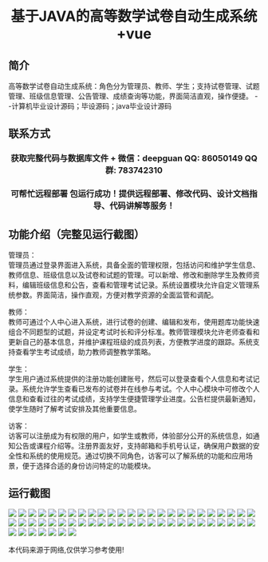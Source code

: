 <p><h1 align="center">基于JAVA的高等数学试卷自动生成系统+vue</h1></p>

## 简介
高等数学试卷自动生成系统：角色分为管理员、教师、学生；支持试卷管理、试题管理、班级信息管理、公告管理、成绩查询等功能，界面简洁直观，操作便捷。    --计算机毕业设计源码；毕设源码；java毕业设计源码


## 联系方式
<p><h3 align="center">获取完整代码与数据库文件 + 微信：deepguan QQ: 86050149 QQ群: 783742310</h3></p>
<p><h3 align="center">可帮忙远程部署 包运行成功！提供远程部署、修改代码、设计文档指导、代码讲解等服务！</h3></p>

## 功能介绍（完整见运行截图）
管理员：  
管理员通过登录界面进入系统，具备全面的管理权限，包括访问和维护学生信息、教师信息、班级信息以及试卷和试题的管理。可以新增、修改和删除学生及教师资料，编辑班级信息和公告，查看和管理考试记录。系统设置模块允许自定义管理系统参数。界面简洁，操作直观，方便对教学资源的全面监管和调配。

教师：  
教师可通过个人中心进入系统，进行试卷的创建、编辑和发布，使用题库功能快速组合不同题型的试题，并设定考试时长和评分标准。教师管理模块允许老师查看和更新自己的基本信息，并维护课程班级的成员列表，方便教学进度的跟踪。系统支持查看学生考试成绩，助力教师调整教学策略。

学生：  
学生用户通过系统提供的注册功能创建账号，然后可以登录查看个人信息和考试记录。系统允许学生查看已发布的试卷并在线参与考试。个人中心模块中可修改个人信息和查看过往的考试成绩，支持学生便捷管理学业进度。公告栏提供最新通知，使学生随时了解考试安排及其他重要信息。

访客：  
访客可以注册成为有权限的用户，如学生或教师，体验部分公开的系统信息，如通知公告或课程介绍等。注册界面友好，支持邮箱和手机号认证，确保用户数据的安全性和系统的使用规范。通过切换不同角色，访客可以了解系统的功能和应用场景，便于选择合适的身份访问特定的功能模块。


## 运行截图
![](https://bs-1329754181.cos.ap-shanghai.myqcloud.com/ssm/HigherMathematicsExamAutoGenerator/img/001.jpg)
![](https://bs-1329754181.cos.ap-shanghai.myqcloud.com/ssm/HigherMathematicsExamAutoGenerator/img/002.jpg)
![](https://bs-1329754181.cos.ap-shanghai.myqcloud.com/ssm/HigherMathematicsExamAutoGenerator/img/003.jpg)
![](https://bs-1329754181.cos.ap-shanghai.myqcloud.com/ssm/HigherMathematicsExamAutoGenerator/img/004.jpg)
![](https://bs-1329754181.cos.ap-shanghai.myqcloud.com/ssm/HigherMathematicsExamAutoGenerator/img/005.jpg)
![](https://bs-1329754181.cos.ap-shanghai.myqcloud.com/ssm/HigherMathematicsExamAutoGenerator/img/006.jpg)
![](https://bs-1329754181.cos.ap-shanghai.myqcloud.com/ssm/HigherMathematicsExamAutoGenerator/img/007.jpg)
![](https://bs-1329754181.cos.ap-shanghai.myqcloud.com/ssm/HigherMathematicsExamAutoGenerator/img/008.jpg)
![](https://bs-1329754181.cos.ap-shanghai.myqcloud.com/ssm/HigherMathematicsExamAutoGenerator/img/009.jpg)
![](https://bs-1329754181.cos.ap-shanghai.myqcloud.com/ssm/HigherMathematicsExamAutoGenerator/img/010.jpg)
![](https://bs-1329754181.cos.ap-shanghai.myqcloud.com/ssm/HigherMathematicsExamAutoGenerator/img/011.jpg)
![](https://bs-1329754181.cos.ap-shanghai.myqcloud.com/ssm/HigherMathematicsExamAutoGenerator/img/012.jpg)
![](https://bs-1329754181.cos.ap-shanghai.myqcloud.com/ssm/HigherMathematicsExamAutoGenerator/img/013.jpg)
![](https://bs-1329754181.cos.ap-shanghai.myqcloud.com/ssm/HigherMathematicsExamAutoGenerator/img/014.jpg)
![](https://bs-1329754181.cos.ap-shanghai.myqcloud.com/ssm/HigherMathematicsExamAutoGenerator/img/015.jpg)
![](https://bs-1329754181.cos.ap-shanghai.myqcloud.com/ssm/HigherMathematicsExamAutoGenerator/img/016.jpg)
![](https://bs-1329754181.cos.ap-shanghai.myqcloud.com/ssm/HigherMathematicsExamAutoGenerator/img/017.jpg)
![](https://bs-1329754181.cos.ap-shanghai.myqcloud.com/ssm/HigherMathematicsExamAutoGenerator/img/018.jpg)
![](https://bs-1329754181.cos.ap-shanghai.myqcloud.com/ssm/HigherMathematicsExamAutoGenerator/img/019.jpg)
![](https://bs-1329754181.cos.ap-shanghai.myqcloud.com/ssm/HigherMathematicsExamAutoGenerator/img/020.jpg)
![](https://bs-1329754181.cos.ap-shanghai.myqcloud.com/ssm/HigherMathematicsExamAutoGenerator/img/021.jpg)
![](https://bs-1329754181.cos.ap-shanghai.myqcloud.com/ssm/HigherMathematicsExamAutoGenerator/img/022.jpg)
![](https://bs-1329754181.cos.ap-shanghai.myqcloud.com/ssm/HigherMathematicsExamAutoGenerator/img/023.jpg)
![](https://bs-1329754181.cos.ap-shanghai.myqcloud.com/ssm/HigherMathematicsExamAutoGenerator/img/024.jpg)
![](https://bs-1329754181.cos.ap-shanghai.myqcloud.com/ssm/HigherMathematicsExamAutoGenerator/img/025.jpg)
![](https://bs-1329754181.cos.ap-shanghai.myqcloud.com/ssm/HigherMathematicsExamAutoGenerator/img/026.jpg)
![](https://bs-1329754181.cos.ap-shanghai.myqcloud.com/ssm/HigherMathematicsExamAutoGenerator/img/027.jpg)
![](https://bs-1329754181.cos.ap-shanghai.myqcloud.com/ssm/HigherMathematicsExamAutoGenerator/img/028.jpg)
![](https://bs-1329754181.cos.ap-shanghai.myqcloud.com/ssm/HigherMathematicsExamAutoGenerator/img/029.jpg)
![](https://bs-1329754181.cos.ap-shanghai.myqcloud.com/ssm/HigherMathematicsExamAutoGenerator/img/030.jpg)
![](https://bs-1329754181.cos.ap-shanghai.myqcloud.com/ssm/HigherMathematicsExamAutoGenerator/img/031.jpg)
![](https://bs-1329754181.cos.ap-shanghai.myqcloud.com/ssm/HigherMathematicsExamAutoGenerator/img/032.jpg)
![](https://bs-1329754181.cos.ap-shanghai.myqcloud.com/ssm/HigherMathematicsExamAutoGenerator/img/033.jpg)
![](https://bs-1329754181.cos.ap-shanghai.myqcloud.com/ssm/HigherMathematicsExamAutoGenerator/img/034.jpg)
![](https://bs-1329754181.cos.ap-shanghai.myqcloud.com/ssm/HigherMathematicsExamAutoGenerator/img/035.jpg)
![](https://bs-1329754181.cos.ap-shanghai.myqcloud.com/ssm/HigherMathematicsExamAutoGenerator/img/036.jpg)
![](https://bs-1329754181.cos.ap-shanghai.myqcloud.com/ssm/HigherMathematicsExamAutoGenerator/img/037.jpg)
![](https://bs-1329754181.cos.ap-shanghai.myqcloud.com/ssm/HigherMathematicsExamAutoGenerator/img/038.jpg)
![](https://bs-1329754181.cos.ap-shanghai.myqcloud.com/ssm/HigherMathematicsExamAutoGenerator/img/039.jpg)
![](https://bs-1329754181.cos.ap-shanghai.myqcloud.com/ssm/HigherMathematicsExamAutoGenerator/img/040.jpg)
![](https://bs-1329754181.cos.ap-shanghai.myqcloud.com/ssm/HigherMathematicsExamAutoGenerator/img/041.jpg)
![](https://bs-1329754181.cos.ap-shanghai.myqcloud.com/ssm/HigherMathematicsExamAutoGenerator/img/042.jpg)
![](https://bs-1329754181.cos.ap-shanghai.myqcloud.com/ssm/HigherMathematicsExamAutoGenerator/img/043.jpg)
![](https://bs-1329754181.cos.ap-shanghai.myqcloud.com/ssm/HigherMathematicsExamAutoGenerator/img/044.jpg)
![](https://bs-1329754181.cos.ap-shanghai.myqcloud.com/ssm/HigherMathematicsExamAutoGenerator/img/045.jpg)
![](https://bs-1329754181.cos.ap-shanghai.myqcloud.com/ssm/HigherMathematicsExamAutoGenerator/img/046.jpg)
![](https://bs-1329754181.cos.ap-shanghai.myqcloud.com/ssm/HigherMathematicsExamAutoGenerator/img/047.jpg)
![](https://bs-1329754181.cos.ap-shanghai.myqcloud.com/ssm/HigherMathematicsExamAutoGenerator/img/048.jpg)
![](https://bs-1329754181.cos.ap-shanghai.myqcloud.com/ssm/HigherMathematicsExamAutoGenerator/img/049.jpg)
![](https://bs-1329754181.cos.ap-shanghai.myqcloud.com/ssm/HigherMathematicsExamAutoGenerator/img/050.jpg)
![](https://bs-1329754181.cos.ap-shanghai.myqcloud.com/ssm/HigherMathematicsExamAutoGenerator/img/051.jpg)
![](https://bs-1329754181.cos.ap-shanghai.myqcloud.com/ssm/HigherMathematicsExamAutoGenerator/img/052.jpg)
![](https://bs-1329754181.cos.ap-shanghai.myqcloud.com/ssm/HigherMathematicsExamAutoGenerator/img/053.jpg)
![](https://bs-1329754181.cos.ap-shanghai.myqcloud.com/ssm/HigherMathematicsExamAutoGenerator/img/054.jpg)
![](https://bs-1329754181.cos.ap-shanghai.myqcloud.com/ssm/HigherMathematicsExamAutoGenerator/img/055.jpg)
![](https://bs-1329754181.cos.ap-shanghai.myqcloud.com/ssm/HigherMathematicsExamAutoGenerator/img/056.jpg)
![](https://bs-1329754181.cos.ap-shanghai.myqcloud.com/ssm/HigherMathematicsExamAutoGenerator/img/057.jpg)

<p>本代码来源于网络,仅供学习参考使用!</p>
